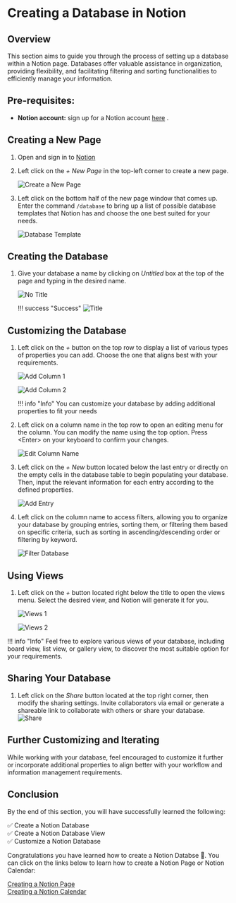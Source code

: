 # Creating a Database in Notion

## Overview

This section aims to guide you through the process of setting up a database within a Notion page. Databases offer valuable assistance in organization, providing flexibility, and facilitating filtering and sorting functionalities to efficiently manage your information.

## Pre-requisites:
- **Notion account:** sign up for a Notion account [here](https://www.notion.so/signup) .

## Creating a New Page

1. Open and sign in to [Notion](https://notion.so/)

2. Left click on the *+ New Page* in the top-left corner to create a new page.

    ![Create a New Page](assets/create_new_page.jpg)

3. Left click on the bottom half of the new page window that comes up. Enter the command ``` /database ``` to bring up a list of possible database templates that Notion has and choose the one best suited for your needs.

    ![Database Template](assets/database_template.jpg)

## Creating the Database

1. Give your database a name by clicking on *Untitled* box at the top of the page and typing in the desired name.

    ![No Title](assets/title_no_name.jpg)

    !!! success "Success"
        ![Title](assets/title_name.jpg)

## Customizing the Database

1. Left click on the *+* button on the top row to display a list of various types of properties you can add. Choose the one that aligns best with your requirements.

    ![Add Column 1](assets/add_column_1.jpg)

    ![Add Column 2](assets/add_column_2.jpg)

    !!! info "Info"
        You can customize your database by adding additional properties to fit your needs

2. Left click on a column name in the top row to open an editing menu for the column. You can modify the name using the top option. Press &lt;Enter&gt; on your keyboard to confirm your changes.

    ![Edit Column Name](assets/edit_column_name.jpg)

3. Left click on the *+ New* button located below the last entry or directly on the empty cells in the database table to begin populating your database. Then, input the relevant information for each entry according to the defined properties.

    ![Add Entry](assets/add_entry.jpg)

4. Left click on the column name to access filters, allowing you to organize your database by grouping entries, sorting them, or filtering them based on specific criteria, such as sorting in ascending/descending order or filtering by keyword.

    ![Filter Database](assets/filter_database.jpg)

## Using Views

1. Left click on the *+* button located right below the title to open the views menu. Select the desired view, and Notion will generate it for you.

    ![Views 1](assets/views_1.jpg)

    ![Views 2](assets/views_2.jpg)

!!! info "Info" 
    Feel free to explore various views of your database, including board view, list view, or gallery view, to discover the most suitable option for your requirements.

## Sharing Your Database

1. Left click on the *Share* button located at the top right corner, then modify the sharing settings. Invite collaborators via email or generate a shareable link to collaborate with others or share your database.
    ![Share](assets/share.jpg)

## Further Customizing and Iterating

While working with your database, feel encouraged to customize it further or incorporate additional properties to align better with your workflow and information management requirements.

## Conclusion

By the end of this section, you will have successfully learned the following:

✅ Create a Notion Database  
✅ Create a Notion Database View  
✅ Customize a Notion Database

Congratulations you have learned how to create a Notion Databse 🥳. You can click on the links below to learn how to create a Notion Page or Notion Calendar:

[Creating a Notion Page](Ahmed-createAPage.md)  
[Creating a Notion Calendar](Annabelle-createACalendar.md)